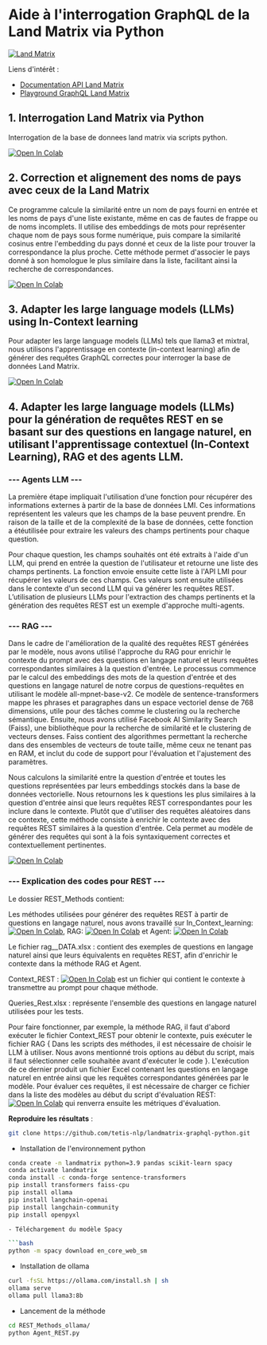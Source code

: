 # Aide à l'interrogation GraphQL de la Land Matrix via Python
[![Land Matrix](https://landmatrix.org/images/lm-logo-dark.png)](https://landmatrix.org/)

Liens d'intérêt :
- [Documentation API Land Matrix](https://landmatrix.readthedocs.io/en/latest/api/)
- [Playground GraphQL Land Matrix](https://landmatrix.org/graphql/)

## 1. Interrogation Land Matrix via Python

Interrogation de la base de donnees land matrix via scripts python.

[![Open In Colab](https://colab.research.google.com/assets/colab-badge.svg)](https://colab.research.google.com/github/tetis-nlp/landmatrix-graphql-python/blob/main/notebooks/TP1__GraphQl.ipynb)


## 2. Correction et alignement des noms de pays avec ceux de la Land Matrix

Ce programme calcule la similarité entre un nom de pays fourni en entrée et les noms de pays d'une liste existante, même en cas de fautes de frappe ou de noms incomplets. Il utilise des embeddings de mots pour représenter chaque nom de pays sous forme numérique, puis compare la similarité cosinus entre l'embedding du pays donné et ceux de la liste pour trouver la correspondance la plus proche. Cette méthode permet d'associer le pays donné à son homologue le plus similaire dans la liste, facilitant ainsi la recherche de correspondances.

[![Open In Colab](https://colab.research.google.com/assets/colab-badge.svg)](https://colab.research.google.com/github/tetis-nlp/landmatrix-graphql-python/blob/main/notebooks/Corresponding_Similarity.ipynb)

## 3. Adapter les large language models (LLMs) using In-Context learning

Pour adapter les large language models (LLMs) tels que llama3 et mixtral, nous utilisons l'apprentissage en contexte (in-context learning) afin de générer des requêtes GraphQL correctes pour interroger la base de données Land Matrix.

[![Open In Colab](https://colab.research.google.com/assets/colab-badge.svg)](https://colab.research.google.com/github/tetis-nlp/landmatrix-graphql-python/blob/main/notebooks/In_Context_Learning.ipynb)

## 4. Adapter les large language models (LLMs) pour la génération de requêtes REST en se basant sur des questions en langage naturel, en utilisant l'apprentissage contextuel (In-Context Learning), RAG et des agents LLM.

### --- Agents LLM ---

La première étape impliquait l'utilisation d’une fonction pour récupérer des informations externes à partir de la base de données LMI. Ces informations représentent les valeurs que les champs de la base peuvent prendre. En raison de la taille et de la complexité de la base de données, cette fonction a étéutilisée pour extraire les valeurs des champs pertinents pour chaque question.

Pour chaque question, les champs souhaités ont été extraits à l'aide d'un LLM, qui prend en entrée la question de l'utilisateur et retourne une liste des champs pertinents. La fonction envoie ensuite cette liste à l'API LMI pour récupérer les valeurs de ces champs. Ces valeurs sont ensuite utilisées dans le contexte d'un second LLM qui va générer les requêtes REST. L’utilisation de plusieurs LLMs pour l'extraction des champs pertinents et la génération des requêtes REST est un exemple d'approche multi-agents.

### --- RAG ---

Dans le cadre de l'amélioration de la qualité des requêtes REST générées par le modèle, nous avons utilisé l'approche du RAG pour enrichir le contexte du prompt avec des questions en langage naturel et leurs requêtes correspondantes similaires à la question d'entrée. Le processus commence par le calcul des embeddings des mots de la question d'entrée et des questions en langage naturel de notre corpus de questions-requêtes en utilisant le modèle
all-mpnet-base-v2. Ce modèle de sentence-transformers mappe les phrases et paragraphes dans un espace vectoriel dense de 768 dimensions, utile pour des tâches comme le clustering ou la recherche sémantique. Ensuite, nous avons utilisé Facebook AI Similarity Search (Faiss), une bibliothèque pour la recherche de similarité et le clustering de vecteurs denses. Faiss contient des algorithmes permettant la recherche dans des ensembles de vecteurs de toute taille, même ceux ne tenant pas en RAM, et inclut du code de support pour l'évaluation et l'ajustement des paramètres.

Nous calculons la similarité entre la question d'entrée et toutes les questions représentées par leurs embeddings stockés dans la base de données vectorielle. Nous retournons les k questions les plus similaires à la question d'entrée ainsi que leurs requêtes REST correspondantes pour les inclure dans le contexte. Plutôt que d'utiliser des requêtes aléatoires dans ce contexte, cette méthode consiste à enrichir le contexte avec des requêtes REST similaires à la question d'entrée. Cela permet au modèle de générer des requêtes qui sont à la fois syntaxiquement correctes et contextuellement pertinentes.

[![Open In Colab](https://colab.research.google.com/assets/colab-badge.svg)](https://colab.research.google.com/github/tetis-nlp/landmatrix-graphql-python/blob/main/notebooks/REST_Request.ipynb)

### --- Explication des codes pour REST ---
Le dossier REST_Methods contient:

Les méthodes utilisées pour générer des requêtes REST à partir de questions en langage naturel, nous avons travaillé sur In_Context_learning: [![Open In Colab](https://colab.research.google.com/assets/colab-badge.svg)](https://colab.research.google.com/github/tetis-nlp/landmatrix-graphql-python/blob/main/REST_Methods/In_Context_Learning_REST.py), RAG: [![Open In Colab](https://colab.research.google.com/assets/colab-badge.svg)](https://colab.research.google.com/github/tetis-nlp/landmatrix-graphql-python/blob/main/REST_Methods/RAG_REST.py) et Agent: [![Open In Colab](https://colab.research.google.com/assets/colab-badge.svg)](https://colab.research.google.com/github/tetis-nlp/landmatrix-graphql-python/blob/main/REST_Methods/Agent_REST.py)

Le fichier rag__DATA.xlsx : contient des exemples de questions en langage naturel ainsi que leurs équivalents en requêtes REST, afin d'enrichir le contexte dans la méthode RAG et Agent. 

Context_REST : [![Open In Colab](https://colab.research.google.com/assets/colab-badge.svg)](https://colab.research.google.com/github/tetis-nlp/landmatrix-graphql-python/blob/main/REST_Methods/Context_REST.py) est un fichier qui contient le contexte à transmettre au prompt pour chaque méthode.

Queries_Rest.xlsx : représente l'ensemble des questions en langage naturel utilisées pour les tests.

Pour faire fonctionner, par exemple, la méthode RAG, il faut d'abord exécuter le fichier Context_REST pour obtenir le contexte, puis exécuter le fichier RAG { Dans les scripts des méthodes, il est nécessaire de choisir le LLM à utiliser. Nous avons mentionné trois options au début du script, mais il faut sélectionner celle souhaitée avant d'exécuter le code }. L'exécution de ce dernier produit un fichier Excel contenant les questions en langage naturel en entrée ainsi que les requêtes correspondantes générées par le modèle.
Pour évaluer ces requêtes, il est nécessaire de charger ce fichier dans la liste des modèles au début du script d'évaluation REST:  [![Open In Colab](https://colab.research.google.com/assets/colab-badge.svg)](https://colab.research.google.com/github/tetis-nlp/landmatrix-graphql-python/blob/main/landmatrix_evaluation_lib/Evaluation_REST.py) qui renverra ensuite les métriques d'évaluation.

**Reproduire les résultats** :

```bash
git clone https://github.com/tetis-nlp/landmatrix-graphql-python.git
```
- Installation de l'environnement python

```bash
conda create -n landmatrix python=3.9 pandas scikit-learn spacy
conda activate landmatrix
conda install -c conda-forge sentence-transformers
pip install transformers faiss-cpu
pip install ollama
pip install langchain-openai
pip install langchain-community
pip install openpyxl

- Téléchargement du modèle Spacy

```bash
python -m spacy download en_core_web_sm
```

- Installation de ollama
```bash
curl -fsSL https://ollama.com/install.sh | sh
ollama serve
ollama pull llama3:8b
```

- Lancement de la méthode
```bash
cd REST_Methods_ollama/
python Agent_REST.py
```

